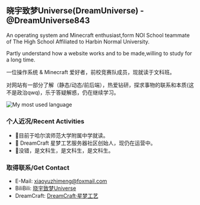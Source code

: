 ## 晓宇致梦Universe(DreamUniverse) - @DreamUniverse843

An operating system and Minecraft enthusiast,form NOI School teammate of The High School Affiliated to Harbin Normal University.

Partly understand how a website works and to be made,willing to study for a long time.

一位操作系统 & Minecraft 爱好者，前校竞赛队成员，现就读于文科班。

对网站有一部分了解（静态/动态/前后端），热爱钻研，探求事物的联系和本质(这不是政治qwq)，乐于答疑解惑，仍在继续学习。

![My most used language](https://github-readme-stats.vercel.app/api/top-langs/?username=DreamUniverse843&layout=compact)

### 个人近况/Recent Activities

- 🔭目前于哈尔滨师范大学附属中学就读。
- 🌱 DreamCraft 星梦工艺服务器社区创始人，现仍在运营中。
- 🤔没错，是文科生，是文科生，是文科生。

### 取得联系/Get Contact

- E-Mail: [xiaoyuzhimeng@foxmail.com](mailto:xiaoyuzhimeng@foxmail.com)
- BiliBili: [晓宇致梦Universe](https://space.bilibili.com/456499155)
- DreamCraft: [DreamCraft·星梦工艺](https://www.dreamcraft.com.cn)


<!--
**DreamUniverse843/DreamUniverse843** is a ✨ _special_ ✨ repository because its `README.md` (this file) appears on your GitHub profile.

Here are some ideas to get you started:

- 🔭 I’m currently working on ...
- 🌱 I’m currently learning ...
- 👯 I’m looking to collaborate on ...
- 🤔 I’m looking for help with ...
- 💬 Ask me about ...
- 📫 How to reach me: ...
- 😄 Pronouns: ...
- ⚡ Fun fact: ...
-->
